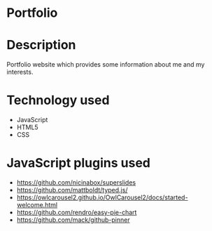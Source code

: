 # Portfolio

# Description
Portfolio website which provides some information about me and my interests.

# Technology used
 - JavaScript
 - HTML5
 - CSS
 
 # JavaScript plugins used
- https://github.com/nicinabox/superslides
- https://github.com/mattboldt/typed.js/
- https://owlcarousel2.github.io/OwlCarousel2/docs/started-welcome.html
- https://github.com/rendro/easy-pie-chart
- https://github.com/mack/github-pinner
